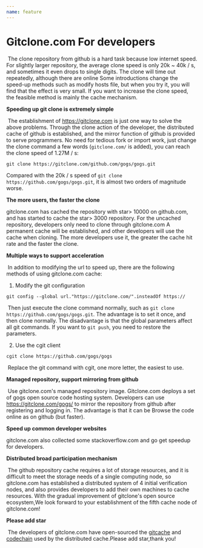 ```yaml
---
name: feature
---
```


# Gitclone.com For developers

​	The clone repository from github is a hard task because low internet speed. For slightly larger repository, the average clone speed is only 20k ~ 40k / s, and sometimes it even drops to single digits. The clone will time out repeatedly, although there are online Some introductions change the speed-up methods such as modify hosts file, but when you try it, you will find that the effect is very small. If you want to increase the clone speed, the feasible method is mainly the cache mechanism.

**Speeding up git clone is extremely simple**

​	The establishment of https://gitclone.com is just one way to solve the above problems. Through the clone action of the developer, the distributed cache of github is established, and the mirror function of github is provided to serve programmers. No need for tedious fork or import work, just change the clone command a few words (`gitclone.com/` is added), you can reach the clone speed of 1.27M / s:

```shell
git clone https://gitclone.com/github.com/gogs/gogs.git
```

​Compared with the 20k / s speed of `git clone https://github.com/gogs/gogs.git`, it is almost two orders of magnitude worse.

**The more users, the faster the clone**

gitclone.com has cached the repository with star> 10000 on github.com, and has started to cache the star> 3000 repository. For the uncached repository, developers only need to clone through gitclone.com A permanent cache will be established, and other developers will use the cache when cloning. The more developers use it, the greater the cache hit rate and the faster the clone.

**Multiple ways to support acceleration**

​	In addition to modifying the url to speed up, there are the following methods of using gitclone.com cache:

1. Modify the git configuration

```shell
git config --global url."https://gitclone.com/".insteadOf https://
```

​	Then just execute the clone command normally, such as `git clone https://github.com/gogs/gogs.git`. The advantage is to set it once, and then clone normally. The disadvantage is that the global parameters affect all git commands. If you want to `git push`, you need to restore the parameters.

2. Use the cgit client

```shell
cgit clone https://github.com/gogs/gogs
```

​	Replace the git command with cgit, one more letter, the easiest to use.

**Managed repository, support mirroring from github**

​	Use gitclone.com's managed repository image. Gitclone.com deploys a set of gogs open source code hosting system. Developers can use https://gitclone.com/gogs/ to mirror the repository from github after registering and logging in. The advantage is that it can be Browse the code online as on github (but faster).

**Speed up common developer websites**

gitclone.com also collected some stackoverflow.com and go get speedup for developers.

**Distributed broad participation mechanism**

​ The github repository cache requires a lot of storage resources, and it is difficult to meet the storage needs of a single computing node, so gitclone.com has established a distributed system of 4 initial verification nodes, and also provides developers to add their own machines to cache resources.  With the gradual improvement of gitclone's open source ecosystem,We look forward to your establishment of the fifth cache node of gitclone.com!

**Please add star**

​	The developers of gitclone.com have open-sourced the [gitcache](https://github.com/git-cloner/gitcache) and [codechain](https://github.com/little51/codechain) used by the distributed cache.Please add star,thank you!